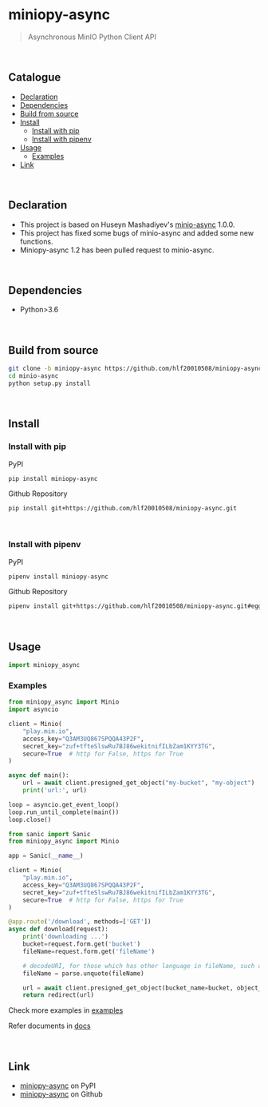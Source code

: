 # miniopy-async
> Asynchronous MinIO Python Client API

<br/>

## Catalogue
- [Declaration](#declaration)
- [Dependencies](#dependencies)
- [Build from source](#build)
- [Install](#install)
    - [Install with pip](#pip)
    - [Install with pipenv](#pipenv)
- [Usage](#usage)
    - [Examples](#examples)
- [Link](#link)

<br/>

<anchor id="declaration"></anchor>

## Declaration
- This project is based on Huseyn Mashadiyev's [minio-async](https://github.com/HuseynMashadiyev/minio-async/tree/78128443f7ce9618191e1155689b47507df67bb1) 1.0.0.
- This project has fixed some bugs of minio-async and added some new functions.
- Miniopy-async 1.2 has been pulled request to minio-async.

<br/>

<anchor id="dependencies"></anchor>

## Dependencies
- Python>3.6

<br/>

<anchor id="build"></anchor>

## Build from source
```sh
git clone -b miniopy-async https://github.com/hlf20010508/miniopy-async.git
cd minio-async
python setup.py install
```

<br/>

<anchor id="install"></anchor>

## Install

<anchor id="pip"></anchor>

### Install with pip

PyPI
```sh
pip install miniopy-async
```

Github Repository
```sh
pip install git+https://github.com/hlf20010508/miniopy-async.git
```

<br/>

<anchor id="pipenv"></anchor>

### Install with pipenv

PyPI
```sh
pipenv install miniopy-async
```

Github Repository
```sh
pipenv install git+https://github.com/hlf20010508/miniopy-async.git#egg=miniopy-async
```

<br/>

<anchor id="usage"></anchor>

## Usage
```python
import miniopy_async
```

<anchor id="examples"></anchor>

### Examples
```python
from miniopy_async import Minio
import asyncio

client = Minio(
    "play.min.io",
    access_key="Q3AM3UQ867SPQQA43P2F",
    secret_key="zuf+tfteSlswRu7BJ86wekitnifILbZam1KYY3TG",
    secure=True  # http for False, https for True
)

async def main():
    url = await client.presigned_get_object("my-bucket", "my-object")
    print('url:', url)

loop = asyncio.get_event_loop()
loop.run_until_complete(main())
loop.close()
```

```python
from sanic import Sanic
from miniopy_async import Minio

app = Sanic(__name__)

client = Minio(
    "play.min.io",
    access_key="Q3AM3UQ867SPQQA43P2F",
    secret_key="zuf+tfteSlswRu7BJ86wekitnifILbZam1KYY3TG",
    secure=True  # http for False, https for True
)

@app.route('/download', methods=['GET'])
async def download(request):
    print('downloading ...')
    bucket=request.form.get('bucket')
    fileName=request.form.get('fileName')

    # decodeURI, for those which has other language in fileName, such as Chinese, Japanese, Korean
    fileName = parse.unquote(fileName)

    url = await client.presigned_get_object(bucket_name=bucket, object_name=fileName)
    return redirect(url)
```

Check more examples in <a href="https://github.com/hlf20010508/miniopy-async/tree/master/examples">examples</a>

Refer documents in <a href="https://github.com/hlf20010508/miniopy-async/tree/master/docs">docs</a>

<br/>

<anchor id="link"></anchor>

## Link
- <a href="https://pypi.org/project/miniopy-async/">miniopy-async</a> on PyPI
- <a href="https://github.com/hlf20010508/miniopy-async">miniopy-async</a> on Github
